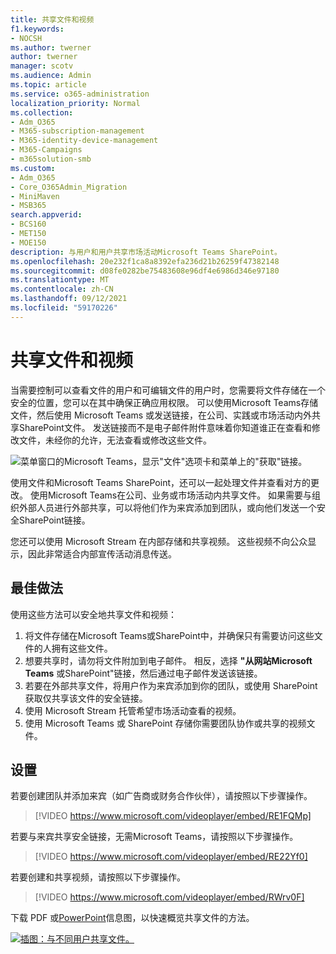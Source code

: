 ```yaml
---
title: 共享文件和视频
f1.keywords:
- NOCSH
ms.author: twerner
author: twerner
manager: scotv
ms.audience: Admin
ms.topic: article
ms.service: o365-administration
localization_priority: Normal
ms.collection:
- Adm_O365
- M365-subscription-management
- M365-identity-device-management
- M365-Campaigns
- m365solution-smb
ms.custom:
- Adm_O365
- Core_O365Admin_Migration
- MiniMaven
- MSB365
search.appverid:
- BCS160
- MET150
- MOE150
description: 与用户和用户共享市场活动Microsoft Teams SharePoint。
ms.openlocfilehash: 20e232f1ca8a8392efa236d21b26259f47382148
ms.sourcegitcommit: d08fe0282be75483608e96df4e6986d346e97180
ms.translationtype: MT
ms.contentlocale: zh-CN
ms.lasthandoff: 09/12/2021
ms.locfileid: "59170226"
---
```

# <a name="share-files-and-videos"></a>共享文件和视频

当需要控制可以查看文件的用户和可编辑文件的用户时，您需要将文件存储在一个安全的位置，您可以在其中确保正确应用权限。 可以使用Microsoft Teams存储文件，然后使用 Microsoft Teams 或发送链接，在公司、实践或市场活动内外共享SharePoint文件。 发送链接而不是电子邮件附件意味着你知道谁正在查看和修改文件，未经你的允许，无法查看或修改这些文件。

![菜单窗口的Microsoft Teams，显示"文件"选项卡和菜单上的"获取"链接。](../media/m365-democracy-teams-sharefiles.png)

使用文件和Microsoft Teams SharePoint，还可以一起处理文件并查看对方的更改。 使用Microsoft Teams在公司、业务或市场活动内共享文件。 如果需要与组织外部人员进行外部共享，可以将他们作为来宾添加到团队，或向他们发送一个安全SharePoint链接。

您还可以使用 Microsoft Stream 在内部存储和共享视频。 这些视频不向公众显示，因此非常适合内部宣传活动消息传送。

## <a name="best-practices"></a>最佳做法

使用这些方法可以安全地共享文件和视频：

1. 将文件存储在Microsoft Teams或SharePoint中，并确保只有需要访问这些文件的人拥有这些文件。
2. 想要共享时，请勿将文件附加到电子邮件。 相反，选择 **"从网站Microsoft Teams** 或SharePoint"链接，然后通过电子邮件发送该链接。
3. 若要在外部共享文件，将用户作为来宾添加到你的团队，或使用 SharePoint 获取仅共享该文件的安全链接。
4. 使用 Microsoft Stream 托管希望市场活动查看的视频。
5. 使用 Microsoft Teams 或 SharePoint 存储你需要团队协作或共享的视频文件。

## <a name="set-up"></a>设置

若要创建团队并添加来宾（如广告商或财务合作伙伴），请按照以下步骤操作。

> [!VIDEO https://www.microsoft.com/videoplayer/embed/RE1FQMp]

若要与来宾共享安全链接，无需Microsoft Teams，请按照以下步骤操作。

> [!VIDEO https://www.microsoft.com/videoplayer/embed/RE22Yf0]

若要创建和共享视频，请按照以下步骤操作。

> [!VIDEO https://www.microsoft.com/videoplayer/embed/RWrv0F]

下载 PDF 或[PowerPoint](https://go.microsoft.com/fwlink/?linkid=2079435)信息[](https://go.microsoft.com/fwlink/?linkid=2079438)图，以快速概览共享文件的方法。

[![插图：与不同用户共享文件。](../media/ShareYourfiles-thumb-358x201.png)](https://go.microsoft.com/fwlink/?linkid=2079435)
